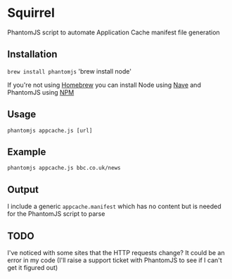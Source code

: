 # Squirrel

PhantomJS script to automate Application Cache manifest file generation

## Installation

`brew install phantomjs`
'brew install node'

If you're not using [Homebrew](http://brew.sh/) you can install Node using [Nave](https://github.com/isaacs/nave#nave) and PhantomJS using [NPM](https://npmjs.org/package/phantomjs)

## Usage

`phantomjs appcache.js [url]`

## Example

`phantomjs appcache.js bbc.co.uk/news`

## Output

I include a generic `appcache.manifest` which has no content but is needed for the PhantomJS script to parse

## TODO

I've noticed with some sites that the HTTP requests change? It could be an error in my code (I'll raise a support ticket with PhantomJS to see if I can't get it figured out)